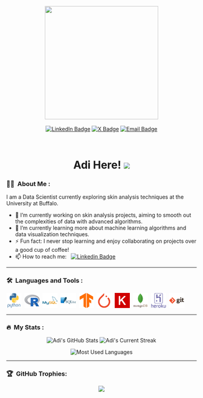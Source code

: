 <p align="center"><img src="https://media1.giphy.com/media/v1.Y2lkPTc5MGI3NjExNHpnazhyb25jdWtrb2R5ZHRzbXR4cGFmZDA2Zncwb3VlYTF4eWtlayZlcD12MV9pbnRlcm5hbF9naWZfYnlfaWQmY3Q9Zw/ThrM4jEi2lBxd7X2yz/giphy.gif" width="300" height="300" /></p>
<p align="center">
<a href="https://linkedin.com/in/halfadi"><img src="https://img.shields.io/badge/LinkedIn-blue?style=for-the-badge&logo=linkedin&logoColor=white" alt="LinkedIn Badge"></a>
<a href="https://x.com/halfmindedd"><img src="https://img.shields.io/badge/X-black.svg?style=for-the-badge&logo=X&logoColor=white" alt="X Badge"></a>
<a href="mailto:adityaaryan541@gmail.com"><img src="https://img.shields.io/badge/Email-D14836?style=for-the-badge&logo=gmail&logoColor=white" alt="Email Badge"></a>
</p>
<p align="center"><img src="https://komarev.com/ghpvc/?username=halfadiii&style=flat-square&color=blue" alt=""></p>
<h1 align="center">Adi Here! <img src="https://media.giphy.com/media/hvRJCLFzcasrR4ia7z/giphy.gif" width="30"></h1>

### :man_scientist: &nbsp;About Me :

I am a Data Scientist currently exploring skin analysis techniques at the University at Buffalo.

- 🔭 I’m currently working on skin analysis projects, aiming to smooth out the complexities of data with advanced algorithms.
- 🌱 I’m currently learning more about machine learning algorithms and data visualization techniques.
- ⚡ Fun fact: I never stop learning and enjoy collaborating on projects over a good cup of coffee!
- 📫 How to reach me: &nbsp; [![Linkedin Badge](https://img.shields.io/badge/-halfadi-blue?style=flat&logo=Linkedin&logoColor=white)](https://linkedin.com/in/halfadi)

---

### 🛠 &nbsp;Languages and Tools :

<p>
<img src="https://github.com/devicons/devicon/blob/master/icons/python/python-original-wordmark.svg" title="Python" alt="Python" width="40" height="40"/>&nbsp;
<img src="https://github.com/devicons/devicon/blob/master/icons/r/r-original.svg" title="R" alt="R" width="40" height="40"/>&nbsp;
<img src="https://github.com/devicons/devicon/blob/master/icons/mysql/mysql-original-wordmark.svg" title="MySQL" alt="MySQL" width="40" height="40"/>&nbsp;
<img src="https://github.com/devicons/devicon/blob/master/icons/sqlite/sqlite-original-wordmark.svg" title="SQLite" alt="SQLite" width="40" height="40"/>&nbsp;
<img src="https://github.com/devicons/devicon/blob/master/icons/tensorflow/tensorflow-original.svg" title="TensorFlow" alt="TensorFlow" width="40" height="40"/>&nbsp;
<img src="https://github.com/devicons/devicon/blob/master/icons/pytorch/pytorch-original.svg" title="PyTorch" alt="PyTorch" width="40" height="40"/>&nbsp;
<img src="https://github.com/devicons/devicon/blob/master/icons/keras/keras-original.svg" title="Keras" alt="Keras" width="40" height="40"/>&nbsp;
<img src="https://github.com/devicons/devicon/blob/master/icons/mongodb/mongodb-original-wordmark.svg" title="MongoDB" alt="MongoDB" width="40" height="40"/>&nbsp;
<img src="https://github.com/devicons/devicon/blob/master/icons/heroku/heroku-original-wordmark.svg" title="Heroku" alt="Heroku" width="40" height="40"/>&nbsp;
<img src="https://github.com/devicons/devicon/blob/master/icons/git/git-original-wordmark.svg" title="Git" alt="Git" width="40" height="40"/>&nbsp;
</p>

---

### 🔥 &nbsp;My Stats :
<p align="center">
<img src="https://github-readme-stats.vercel.app/api?username=halfadiii&show_icons=true&theme=dark&hide_border=true" alt="Adi's GitHub Stats" />
<img src="https://github-readme-streak-stats.herokuapp.com/?user=halfadiii&theme=dark&hide_border=true" alt="Adi's Current Streak" />
</p>

<p align="center">
<img src="https://github-readme-stats.vercel.app/api/top-langs/?username=halfadiii&layout=compact&theme=dark&hide_border=true" alt="Most Used Languages" />
</p>

---

### 🏆 &nbsp;GitHub Trophies:
<p align="center">
  <img src="https://github-profile-trophy.vercel.app/?username=halfadiii&theme=nord&column=7&no-frame=true" />
</p>
